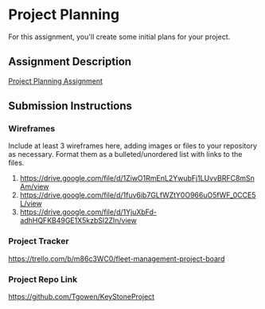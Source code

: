 # Project Planning
For this assignment, you'll create some initial plans for your project.

## Assignment Description
[Project Planning Assignment](https://education.launchcode.org/liftoff/modules/assignments/project-planning)

## Submission Instructions

### Wireframes

Include at least 3 wireframes here, adding images or files to your repository as necessary. Format them as a bulleted/unordered list with links to the files.

1. https://drive.google.com/file/d/1ZiwO1RmEnL2YwubFj1LUvvBRFC8mSnAm/view
2. https://drive.google.com/file/d/1fuv6ib7GLfWZtY0O966uO5fWF_0CCE5L/view
3. https://drive.google.com/file/d/1YjuXbFd-adhHQFKB49GE1X5kzbSl2ZIn/view

### Project Tracker

https://trello.com/b/m86c3WC0/fleet-management-project-board

### Project Repo Link

https://github.com/Tgowen/KeyStoneProject
